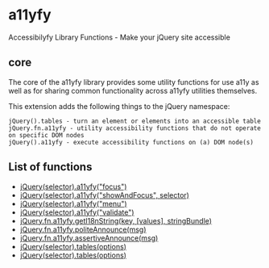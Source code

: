 # a11yfy

Accessibilyfy Library Functions - Make your jQuery site accessible

## core

The core of the a11yfy library provides some utility functions for use a11y as well as for sharing common functionality across a11yfy utilities themselves.

This extension adds the following things to the jQuery namespace:

    jQuery().tables - turn an element or elements into an accessible table
    jQuery.fn.a11yfy - utility accessibility functions that do not operate on specific DOM nodes
    jQuery().a11yfy - execute accessibility functions on (a) DOM node(s)

## List of functions

* [jQuery(selector).a11yfy("focus")](a11yfy.md#focus)
* [jQuery(selector).a11yfy("showAndFocus", selector)](a11yfy.md#showandfocus)
* [jQuery(selector).a11yfy("menu")](a11yfy.md#menu)
* [jQuery(selector).a11yfy("validate")](validate.md)
* [jQuery.fn.a11yfy.getI18nString(key, [values], stringBundle)](i18n.md)
* [jQuery.fn.a11yfy.politeAnnounce(msg)](announce.md#jqueryfna11yfypoliteannounce)
* [jQuery.fn.a11yfy.assertiveAnnounce(msg)](announce.md#jqueryfna11yfyassertiveannounce)
* [jQuery(selector).tables(options)](tables.md)
* [jQuery(selector).tables(options)](tables.md)

